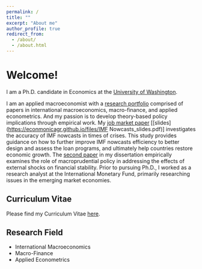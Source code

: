 ```yaml
---
permalink: /
title: ""
excerpt: "About me"
author_profile: true
redirect_from: 
  - /about/
  - /about.html
---
```


Welcome! 
======
I am a Ph.D. candidate in Economics at the [University of Washington](https://econ.washington.edu/). 

I am an applied macroeconomist with a [research portfolio](https://econmonicagr.github.io/research/) comprised of papers in international macroeconomics, macro-finance, and applied econometrics. And my passion is to develop theory-based policy implications through empirical work. My [job market paper](https://econmonicagr.github.io/files/MonicaGR_JMP.pdf) [[slides](https://econmonicagr.github.io/files/IMF Nowcasts_slides.pdf)] investigates the accuracy of IMF nowcasts in times of crises. This study provides guidance on how to further improve IMF nowcasts efficiency to better design and assess the loan programs, and ultimately help countries restore economic growth. The [second paper](https://econmonicagr.github.io/files/NOR_MaPP.pdf) in my dissertation empirically examines the role of macroprudential policy in addressing the effects of external shocks on financial stability. Prior to pursuing Ph.D., I worked as a research analyst at the International Monetary Fund, primarily researching issues in the emerging market economies. 


Curriculum Vitae
------
Please find my Curriculum Vitae [here](https://econmonicagr.github.io/files/MonicaGR_CV.pdf).


Research Field
------
* International Macroeconomics
* Macro-Finance
* Applied Econometrics
  
  
